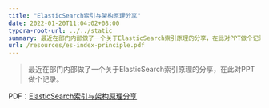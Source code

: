 ```yaml
---
title: "ElasticSearch索引与架构原理分享"
date: 2022-01-20T11:04:02+08:00
typora-root-url: ../../static
summary: 最近在部门内部做了一个关于ElasticSearch索引原理的分享，在此对PPT做个记录。
url: /resources/es-index-principle.pdf
---
```


> 最近在部门内部做了一个关于ElasticSearch索引原理的分享，在此对PPT做个记录。

PDF：[ElasticSearch索引与架构原理分享](/resources/es-lucene-share.pdf)

